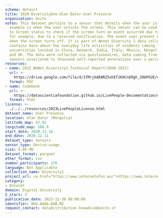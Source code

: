 ```yaml
---
schema: default
title: 2020-DiversityOne-Ulan Bator-User Presence
organization: Unitn
notes: This dataset pertains to a sensor that detects when the user is present. An
  example is when the user unlocks the screen. This sensor can be used in comparison
  to Screen status to check if the screen turn on event occurred due to the user or,
  for example, due to a received notification. The event user present OFF is simply
  when the screen turns off. It is part of Wenet Diversity 1 data collection, which
  contains data about the everyday life activities of students coming from 8 different
  universities located in China, Denmark, India, Italy, Mexico, Mongolia, Paraguay
  and UK. The data were collected via questionnaires, data coming from 27 smartphone
  sensors associated to thousand self-reported annotations over a period of 4 weeks.
resources:
- name: 2022_WeNet_Diversity1_Technical-Report(2020-2021)
  url: >-
    https://drive.google.com/file/d/1TMrjkAEWRZ5xhETJKOCnERgh_Z06PO2E/view?usp=drive_link
  format: PDF
- name: Codebook
  url: >-
    https://datascientiafoundation.github.io/LivePeople-Documentation/codebooks/2020_DV1_Ulan-Bator_userpresence.html
  format: html
license: >-
  ./../../resources/2023LivePeopleLicense.html
dataset_name: User Presence
location: Ulan Bator (Mongolia)
latitude_map: 47.92
longitude_map: 106.9
start_date: 2020.11.16
end_date: 2020.12.11
dataset_type: Sensors
sensor_type: Device-usage
size: 8.08 MB
dataset_format: parquet
other_format: csv
number_participants: 176
language: Not Applicable
collection_name: Diversity1
project_url: <a href="https://www.internetofus.eu/">https://www.internetofus.eu/</a>
category:
- Dataset
domain: Digital University
5_stars: 3
publication_date: 2023-11-30 00:00:00
identifier: 004.AAAD.AAB.BZ
request_contact: datadistribution.knowdive@unitn.it
---
```

